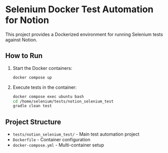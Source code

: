# Selenium Docker Test Automation for Notion

This project provides a Dockerized environment for running Selenium tests against Notion.

## How to Run

1. Start the Docker containers:
   ```bash
   docker compose up
   ```

2. Execute tests in the container:
   ```bash
   docker compose exec ubuntu bash
   cd /home/selenium/tests/notion_selenium_test
   gradle clean test
   ```

## Project Structure

- `tests/notion_selenium_test/` - Main test automation project
- `Dockerfile` - Container configuration
- `docker-compose.yml` - Multi-container setup
